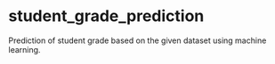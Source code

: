 # student_grade_prediction
Prediction of student grade based on the given dataset using machine learning.
